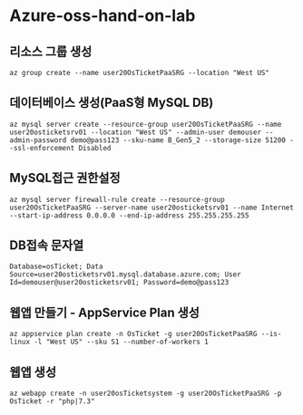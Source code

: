 # Azure-oss-hand-on-lab

## 리소스 그룹 생성
```
az group create --name user20OsTicketPaaSRG --location "West US"
```

## 데이터베이스 생성(PaaS형 MySQL DB)
```
az mysql server create --resource-group user20OsTicketPaaSRG --name user20osticketsrv01 --location "West US" --admin-user demouser --admin-password demo@pass123 --sku-name B_Gen5_2 --storage-size 51200 --ssl-enforcement Disabled
```

## MySQL접근 권한설정
```
az mysql server firewall-rule create --resource-group user20OsTicketPaaSRG --server-name user20osticketsrv01 --name Internet --start-ip-address 0.0.0.0 --end-ip-address 255.255.255.255
```

## DB접속 문자열
```
Database=osTicket; Data Source=user20osticketsrv01.mysql.database.azure.com; User Id=demouser@user20osticketsrv01; Password=demo@pass123
```
## 웹앱 만들기 - AppService Plan 생성
```
az appservice plan create -n OsTicket -g user20OsTicketPaaSRG --is-linux -l "West US" --sku S1 --number-of-workers 1
```

## 웹앱 생성
```
az webapp create -n user20osTicketsystem -g user20OsTicketPaaSRG -p OsTicket -r "php|7.3"
```
